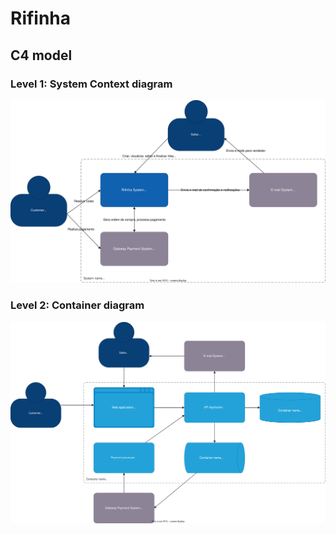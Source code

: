 # Rifinha

## C4 model

### Level 1: System Context diagram 
![c1 model diagram](./c1.svg)

### Level 2: Container diagram 
![c2 model diagram](./c2.svg)
